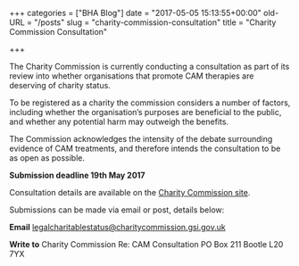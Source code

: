 +++
categories = ["BHA Blog"]
date = "2017-05-05 15:13:55+00:00"
old-URL = "/posts"
slug = "charity-commission-consultation"
title = "Charity Commission Consultation"

+++

The Charity Commission is currently conducting a consultation as part of its review into whether organisations that promote CAM therapies are deserving of charity status.

To be registered as a charity the commission considers a number of factors, including whether the organisation’s purposes are beneficial to the public, and whether any potential harm may outweigh the benefits.

The Commission acknowledges the intensity of the debate surrounding evidence of CAM treatments, and therefore intends the consultation to be as open as possible.

**Submission deadline 19th May 2017**

Consultation details are available on the [Charity Commission site](https://www.gov.uk/government/uploads/system/uploads/attachment_data/file/598752/The_use_and_promotion_of_complementary_and_alternative_medicine.pdf).

Submissions can be made via email or post, details below:

**Email** [legalcharitablestatus@charitycommission.gsi.gov.uk](mailto:legalcharitablestatus@charitycommission.gsi.gov.uk)

**Write to**
Charity Commission
Re: CAM Consultation
PO Box 211
Bootle
L20 7YX
